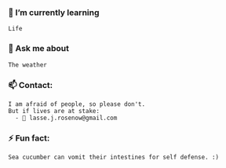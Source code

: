 ### 🌱 I’m currently learning
```
Life
```


### 💬 Ask me about
```
The weather
```


### 📫 Contact:
```
I am afraid of people, so please don't.
But if lives are at stake: 
  - 📧 lasse.j.rosenow@gmail.com
```


### ⚡ Fun fact:
```
Sea cucumber can vomit their intestines for self defense. :)
```
